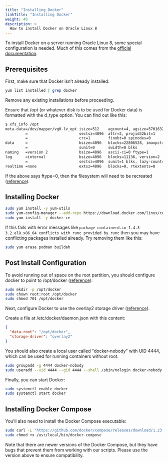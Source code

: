 ```yaml
---
title: "Installing Docker"
linkTitle: "Installing Docker"
weight: 40
description: >
  How to install Docker on Oracle Linux 8
---
```


To install Docker on a server running Oracle Linux 8, some special configuration is needed. Much of this comes from the [official documentation](https://docs.docker.com/install/linux/docker-ce/centos/).

## Prerequisites

First, make sure that Docker isn’t already installed:

```bash
yum list installed | grep docker
```

Remove any existing installations before proceeding.

Ensure that /opt (or whatever disk is to be used for Docker data) is formatted with the d_type option. You can find out like this:

```bash
$ xfs_info /opt
meta-data=/dev/mapper/vg0-lv_opt isize=512    agcount=4, agsize=5701632 blks
         =                       sectsz=4096  attr=2, projid32bit=1
         =                       crc=1        finobt=0 spinodes=0
data     =                       bsize=4096   blocks=22806528, imaxpct=25
         =                       sunit=0      swidth=0 blks
naming   =version 2              bsize=4096   ascii-ci=0 ftype=1
log      =internal               bsize=4096   blocks=11136, version=2
         =                       sectsz=4096  sunit=1 blks, lazy-count=1
realtime =none                   extsz=4096   blocks=0, rtextents=0
```

If the above says ftype=0, then the filesystem will need to be recreated ([reference](https://linuxer.pro/2017/03/what-is-d_type-and-why-docker-overlayfs-need-it/)).

## Installing Docker

```bash
sudo yum install -y yum-utils
sudo yum-config-manager --add-repo https://download.docker.com/linux/centos/docker-ce.repo
sudo yum install -y docker-ce
```

If this fails with error messages like `package containerd.io-1.4.3-3.2.el8.x86_64 conflicts with runc provided by runc` then you may have conflicting packages installed already. Try removing them like this:

```bash
sudo yum erase podman buildah
```

## Post Install Configuration

To avoid running out of space on the root partition, you should configure docker to point to /opt/docker ([reference](https://www.rb-associates.co.uk/blog/move-var-lib-docker-to-another-directory/)):

```bash
sudo mkdir -p /opt/docker
sudo chown root:root /opt/docker
sudo chmod 701 /opt/docker
```

Next, configure Docker to use the overlay2 storage driver ([reference](https://www.projectatomic.io/blog/2015/06/notes-on-fedora-centos-and-docker-storage-drivers/)).

Create a file at /etc/docker/daemon.json with this content:

```json
{
  "data-root": "/opt/docker",
  "storage-driver": "overlay2"
}
```

You should also create a local user called "docker-nobody" with UID 4444, which can be used for running containers without root.

```bash
sudo groupadd -g 4444 docker-nobody
sudo useradd --uid 4444 --gid 4444 --shell /sbin/nologin docker-nobody
```

Finally, you can start Docker:

```bash
sudo systemctl enable docker
sudo systemctl start docker
```

## Installing Docker Compose

You'll also need to install the Docker Compose executable:

```bash
sudo curl -L "https://github.com/docker/compose/releases/download/1.23.2/docker-compose-$(uname -s)-$(uname -m)" -o /usr/local/bin/docker-compose
sudo chmod +x /usr/local/bin/docker-compose
```

Note that there are newer versions of the Docker Compose, but they have bugs that prevent them from working with our scripts. Please use the version above to ensure compatibility.
